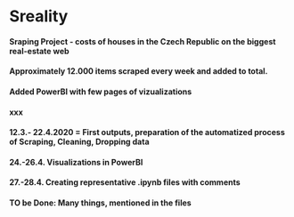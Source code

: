 # Sreality
#### Sraping Project - costs of houses in the Czech Republic on the biggest real-estate web 
#### Approximately 12.000 items scraped every week and added to total.
#### Added PowerBI with few pages of vizualizations
#### xxx
#### 12.3.- 22.4.2020 = First outputs, preparation of the automatized process of Scraping, Cleaning, Dropping data
#### 24.-26.4. Visualizations in PowerBI
#### 27.-28.4. Creating representative .ipynb files with comments
#### TO be Done: Many things, mentioned in the files
